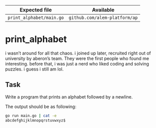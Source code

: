 | Expected file            | Available                     |
| ------------------------ | ----------------------------- |
| `print_alphabet/main.go` | `github.com/alem-platform/ap` |

# print_alphabet

<p data-story-username="a-J-nx">i wasn’t around for all that chaos. i joined up later, recruited right out of university by aberon’s team. They were the first people who found me interesting. before that, i was just a nerd who liked coding and solving puzzles. i guess i still am lol.</p>

## Task

Write a program that prints an alphabet followed by a newline.

The output should be as following:

```sh
go run main.go | cat -e
abcdefghijklmnopqrstuvwxyz$
```

